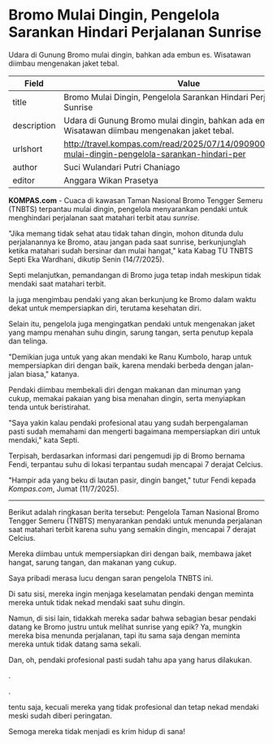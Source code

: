 # Bromo Mulai Dingin, Pengelola Sarankan Hindari Perjalanan Sunrise

Udara di Gunung Bromo mulai dingin, bahkan ada embun es. Wisatawan diimbau mengenakan jaket tebal.

| Field       | Value                                                       |
|-------------|-------------------------------------------------------------|
| title       | Bromo Mulai Dingin, Pengelola Sarankan Hindari Perjalanan Sunrise |
| description | Udara di Gunung Bromo mulai dingin, bahkan ada embun es. Wisatawan diimbau mengenakan jaket tebal. |
| urlshort    | http://travel.kompas.com/read/2025/07/14/090900027/bromo-mulai-dingin-pengelola-sarankan-hindari-per |
| author      | Suci Wulandari Putri Chaniago |
| editor      | Anggara Wikan Prasetya |

**KOMPAS.com** - Cuaca di kawasan Taman Nasional Bromo Tengger Semeru (TNBTS) terpantau mulai dingin, pengelola menyarankan pendaki untuk menghindari perjalanan saat matahari terbit atau *sunrise*.

\"Jika memang tidak sehat atau tidak tahan dingin, mohon ditunda dulu perjalanannya ke Bromo, atau jangan pada saat sunrise, berkunjunglah ketika matahari sudah bersinar dan mulai hangat,\" kata Kabag TU TNBTS Septi Eka Wardhani, dikutip Senin (14/7/2025).

Septi melanjutkan, pemandangan di Bromo juga tetap indah meskipun tidak mendaki saat matahari terbit.

Ia juga mengimbau pendaki yang akan berkunjung ke Bromo dalam waktu dekat untuk mempersiapkan diri, terutama kesehatan diri.

Selain itu, pengelola juga mengingatkan pendaki untuk mengenakan jaket yang mampu menahan suhu dingin, sarung tangan, serta penutup kepala dan telinga.

\"Demikian juga untuk yang akan mendaki ke Ranu Kumbolo, harap untuk mempersiapkan diri dengan baik, karena mendaki berbeda dengan jalan-jalan biasa,\" katanya.

Pendaki diimbau membekali diri dengan makanan dan minuman yang cukup, memakai pakaian yang bisa menahan dingin, serta menyiapkan tenda untuk beristirahat.

\"Saya yakin kalau pendaki profesional atau yang sudah berpengalaman pasti sudah memahami dan mengerti bagaimana mempersiapkan diri untuk mendaki,\" kata Septi.

Terpisah, berdasarkan informasi dari pengemudi jip di Bromo bernama Fendi, terpantau suhu di lokasi terpantau sudah mencapai 7 derajat Celcius.

\"Hampir ada yang beku di lautan pasir, dingin banget,\" tutur Fendi kepada *Kompas.com*, Jumat (11/7/2025).

---
Berikut adalah ringkasan berita tersebut: Pengelola Taman Nasional Bromo Tengger Semeru (TNBTS) menyarankan pendaki untuk menunda perjalanan saat matahari terbit karena suhu yang semakin dingin, mencapai 7 derajat Celcius.

 Mereka diimbau untuk mempersiapkan diri dengan baik, membawa jaket hangat, sarung tangan, dan makanan yang cukup.



Saya pribadi merasa lucu dengan saran pengelola TNBTS ini.

 Di satu sisi, mereka ingin menjaga keselamatan pendaki dengan meminta mereka untuk tidak nekad mendaki saat suhu dingin.

 Namun, di sisi lain, tidakkah mereka sadar bahwa sebagian besar pendaki datang ke Bromo justru untuk melihat sunrise yang epik? Ya, mungkin mereka bisa menunda perjalanan, tapi itu sama saja dengan meminta mereka untuk tidak datang sama sekali.

 Dan, oh, pendaki profesional pasti sudah tahu apa yang harus dilakukan.

.

.

 tentu saja, kecuali mereka yang tidak profesional dan tetap nekad mendaki meski sudah diberi peringatan.

 Semoga mereka tidak menjadi es krim hidup di sana!
